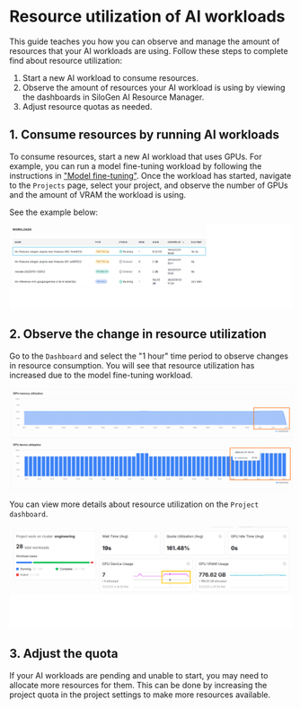 # Resource utilization of AI workloads

This guide teaches you how you can observe and manage the amount of resources that your AI workloads are using.  Follow these steps to complete find about resource utilization:

1. Start a new AI workload to consume resources.
2. Observe the amount of resources your AI workload is using by viewing the dashboards in SiloGen AI Resource Manager.
3. Adjust resource quotas as needed.

## 1. Consume resources by running AI workloads

To consume resources, start a new AI workload that uses GPUs. For example, you can run a model fine-tuning workload by following the instructions in ["Model fine-tuning"](../../core/docs/developer-center/training/fine-tuning/). Once the workload has started, navigate to the `Projects` page, select your project, and observe the number of GPUs and the amount of VRAM the workload is using.

See the example below:

![A diagram of the workloads using resources.](../media/workloads-running.png)

## 2. Observe the change in resource utilization

Go to the `Dashboard` and select the "1 hour" time period to observe changes in resource consumption. You will see that resource utilization has increased due to the model fine-tuning workload.

![A diagram of the resource utilization.](../media/resource-consumption-after.png)

You can view more details about resource utilization on the `Project dashboard`.

![A diagram of the resource utilization.](../media/projects-dashboard-after.png)

## 3. Adjust the quota

If your AI workloads are pending and unable to start, you may need to allocate more resources for them. This can be done by increasing the project quota in the project settings to make more resources available.